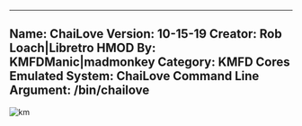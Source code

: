 -----------------------
Name: ChaiLove
Version: 10-15-19
Creator: Rob Loach|Libretro
HMOD By: KMFDManic|madmonkey
Category: KMFD Cores
Emulated System: ChaiLove
Command Line Argument: /bin/chailove
-----------------------
![km](https://i.imgur.com/IIBMWoD.png)

